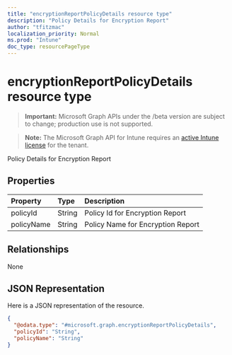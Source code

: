 ```yaml
---
title: "encryptionReportPolicyDetails resource type"
description: "Policy Details for Encryption Report"
author: "tfitzmac"
localization_priority: Normal
ms.prod: "Intune"
doc_type: resourcePageType
---
```


# encryptionReportPolicyDetails resource type

> **Important:** Microsoft Graph APIs under the /beta version are subject to change; production use is not supported.

> **Note:** The Microsoft Graph API for Intune requires an [active Intune license](https://go.microsoft.com/fwlink/?linkid=839381) for the tenant.

Policy Details for Encryption Report

## Properties
|Property|Type|Description|
|:---|:---|:---|
|policyId|String|Policy Id for Encryption Report|
|policyName|String|Policy Name for Encryption Report|

## Relationships
None

## JSON Representation
Here is a JSON representation of the resource.
<!-- {
  "blockType": "resource",
  "@odata.type": "microsoft.graph.encryptionReportPolicyDetails"
}
-->
``` json
{
  "@odata.type": "#microsoft.graph.encryptionReportPolicyDetails",
  "policyId": "String",
  "policyName": "String"
}
```





